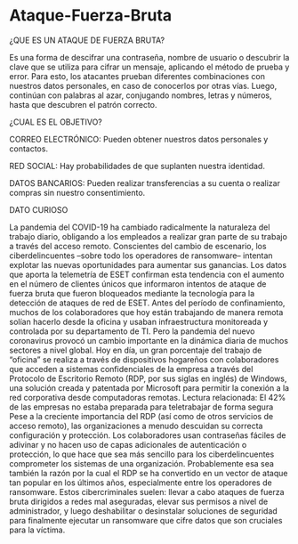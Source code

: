 # Ataque-Fuerza-Bruta

¿QUE ES UN ATAQUE DE FUERZA BRUTA?

Es una forma de descifrar una contraseña, nombre de usuario o descubrir la clave que se utiliza para cifrar un mensaje, aplicando el método de prueba y error. Para esto, los atacantes prueban diferentes combinaciones con nuestros datos personales, en caso de conocerlos por otras vías. Luego, continúan con palabras al azar, conjugando nombres, letras y números, hasta que descubren el patrón correcto.

¿CUAL ES EL OBJETIVO?

CORREO ELECTRÓNICO: Pueden obtener nuestros datos personales y contactos. 

RED SOCIAL: Hay probabilidades de que suplanten nuestra identidad. 

DATOS BANCARIOS: Pueden realizar transferencias a su cuenta o realizar compras sin nuestro consentimiento.


DATO CURIOSO

La pandemia del COVID-19 ha cambiado radicalmente la naturaleza del trabajo diario, obligando a los empleados a realizar gran parte de su trabajo a través del acceso remoto. Conscientes del cambio de escenario, los ciberdelincuentes –sobre todo los operadores de ransomware– intentan explotar las nuevas oportunidades para aumentar sus ganancias. Los datos que aporta la telemetría de ESET confirman esta tendencia con el aumento en el número de clientes únicos que informaron intentos de ataque de fuerza bruta que fueron bloqueados mediante la tecnología para la detección de ataques de red de ESET.
Antes del período de confinamiento, muchos de los colaboradores que hoy están trabajando de manera remota solían hacerlo desde la oficina y usaban infraestructura monitoreada y controlada por su departamento de TI. Pero la pandemia del nuevo coronavirus provocó un cambio importante en la dinámica diaria de muchos sectores a nivel global. Hoy en día, un gran porcentaje del trabajo de “oficina” se realiza a través de dispositivos hogareños con colaboradores que acceden a sistemas confidenciales de la empresa a través del Protocolo de Escritorio Remoto (RDP, por sus siglas en inglés) de Windows, una solución creada y patentada por Microsoft para permitir la conexión a la red corporativa desde computadoras remotas.
Lectura relacionada: El 42% de las empresas no estaba preparada para teletrabajar de forma segura
Pese a la creciente importancia del RDP (así como de otros servicios de acceso remoto), las organizaciones a menudo descuidan su correcta configuración y protección. Los colaboradores usan contraseñas fáciles de adivinar y no hacen uso de capas adicionales de autenticación o protección, lo que hace que sea más sencillo para los ciberdelincuentes comprometer los sistemas de una organización.
Probablemente esa sea también la razón por la cual el RDP se ha convertido en un vector de ataque tan popular en los últimos años, especialmente entre los operadores de ransomware. Estos cibercriminales suelen: llevar a cabo ataques de fuerza bruta dirigidos a redes mal aseguradas, elevar sus permisos a nivel de administrador, y luego deshabilitar o desinstalar soluciones de seguridad para finalmente ejecutar un ransomware que cifre datos que son cruciales para la víctima.
